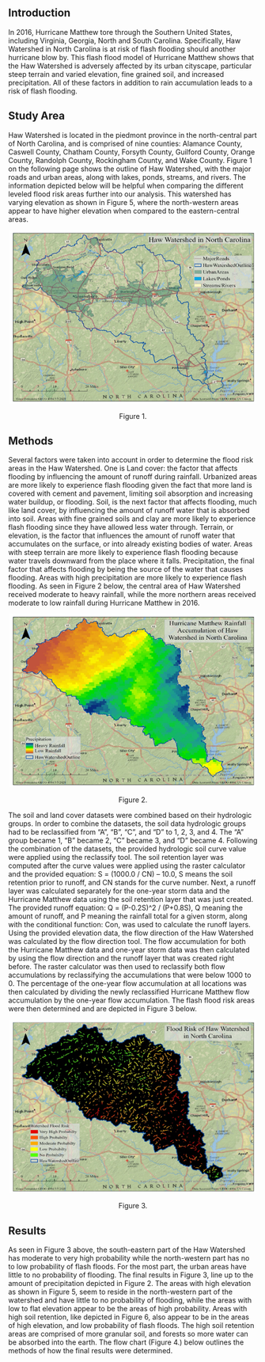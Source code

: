 ## Introduction
In 2016, Hurricane Matthew tore through the Southern United States, including Virginia, Georgia, North and South Carolina. Specifically, Haw Watershed in North Carolina is at risk of flash flooding should another hurricane blow by. This flash flood model of Hurricane Matthew shows that the Haw Watershed is adversely affected by its urban cityscape, particular steep terrain and varied elevation, fine grained soil, and increased precipitation. All of these factors in addition to rain accumulation leads to a risk of flash flooding.
## Study Area 
Haw Watershed is located in the piedmont province in the north-central part of North Carolina, and is comprised of nine counties: Alamance County, Caswell County, Chatham County, Forsyth County, Guilford County, Orange County, Randolph County, Rockingham County, and Wake County. Figure 1 on the following page shows the outline of Haw Watershed, with the major roads and urban areas, along with lakes, ponds, streams, and rivers. The information depicted below will be helpful when comparing the different leveled flood risk areas further into our analysis. This watershed has varying elevation as shown in Figure 5, where the north-western areas appear to have higher elevation when compared to the eastern-central areas. 
<p align = "center">
<img width = "500" height = "350" src ="https://github.com/fernandezgk/GISPortfolio/blob/main/HawWatershed_FlashFloodingAreas/HawMap.png">
</p> 
<p align = "center"> Figure 1.

## Methods 
Several factors were taken into account in order to determine the flood risk areas in the Haw Watershed. One is Land cover: the factor that affects flooding by influencing the amount of runoff during rainfall. Urbanized areas are more likely to experience flash flooding given the fact that more land is covered with cement and pavement, limiting soil absorption and increasing water buildup, or flooding. Soil, is the next factor that affects flooding, much like land cover, by influencing the amount of runoff water that is absorbed into soil. Areas with fine grained soils and clay are more likely to experience flash flooding since they have allowed less water through. Terrain, or elevation, is the factor that influences the amount of runoff water that accumulates on the surface, or into already existing bodies of water. Areas with steep terrain are more likely to experience flash flooding because water travels downward from the place where it falls. Precipitation, the final factor that affects flooding by being the source of the water that causes flooding. Areas with high precipitation are more likely to experience flash flooding. As seen in Figure 2 below, the central area of Haw Watershed received moderate to heavy rainfall, while the more northern areas received moderate to low rainfall during Hurricane Matthew in 2016. 
<p align = "center">
<img width = "500" height = "350" src ="https://github.com/fernandezgk/GISPortfolio/blob/main/HawWatershed_FlashFloodingAreas/MattrRainfallAcc.png">
</p> 
<p align = "center"> Figure 2.
 
The soil and land cover datasets were combined based on their hydrologic groups. In order to combine the datasets, the soil data hydrologic groups had to be reclassified from “A”, “B”, “C”, and “D” to 1, 2, 3, and 4. The “A” group became 1, “B” became 2, “C” became 3, and “D” became 4. Following the combination of the datasets, the provided hydrologic soil curve value were applied using the reclassify tool. The soil retention layer was computed after the curve values were applied using the raster calculator and the provided equation: S = (1000.0 / CN) – 10.0, S means the soil retention prior to runoff, and CN stands for the curve number. Next, a runoff layer was calculated separately for the one-year storm data and the Hurricane Matthew data using the soil retention layer that was just created. The provided runoff equation: Q = (P-0.2S)^2 / (P+0.8S), Q meaning the amount of runoff, and P meaning the rainfall total for a given storm, along with the conditional function: Con, was used to calculate the runoff layers. 
Using the provided elevation data, the flow direction of the Haw Watershed was calculated by the flow direction tool. The flow accumulation for both the Hurricane Matthew data and one-year storm data was then calculated by using the flow direction and the runoff layer that was created right before. The raster calculator was then used to reclassify both flow accumulations by reclassifying the accumulations that were below 1000 to 0. The percentage of the one-year flow accumulation at all locations was then calculated by dividing the newly reclassified Hurricane Matthew flow accumulation by the one-year flow accumulation. The flash flood risk areas were then determined and are depicted in Figure 3 below. 
<p align = "center">
<img width = "500" height = "350" src ="https://github.com/fernandezgk/GISPortfolio/blob/main/HawWatershed_FlashFloodingAreas/FloodRisk.png">
</p> 
<p align = "center"> Figure 3.

## Results
As seen in Figure 3 above, the south-eastern part of the Haw Watershed has moderate to very high probability while the north-western part has no to low probability of flash floods. For the most part, the urban areas have little to no probability of flooding. The final results in Figure 3, line up to the amount of precipitation depicted in Figure 2. The areas with high elevation as shown in Figure 5, seem to reside in the north-western part of the watershed and have little to no probability of flooding, while the areas with low to flat elevation appear to be the areas of high probability. Areas with high soil retention, like depicted in Figure 6, also appear to be in the areas of high elevation, and low probability of flash floods. The high soil retention areas are comprised of more granular soil, and forests so more water can be absorbed into the earth. The flow chart (Figure 4.) below outlines the methods of how the final results were determined.
